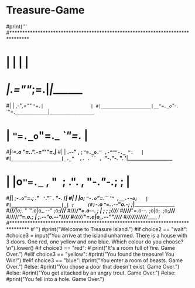 # Treasure-Game
#print('''
#*******************************************************************************
#          |                   |                  |                     |
# _________|________________.=""_;=.______________|_____________________|_______
#|                   |  ,-"_,=""     `"=.|                  |
#|___________________|__"=._o`"-._        `"=.______________|___________________
 #         |                `"=._o`"=._      _`"=._                     |
 #_________|_____________________:=._o "=._."_.-="'"=.__________________|_______
#|                   |    __.--" , ; `"=._o." ,-"""-._ ".   |
#|___________________|_._"  ,. .` ` `` ,  `"-._"-._   ". '__|___________________
 #         |           |o`"=._` , "` `; .". ,  "-._"-._; ;              |
 #_________|___________| ;`-.o`"=._; ." ` '`."\` . "-._ /_______________|_______
#|                   | |o;    `"-.o`"=._``  '` " ,__.--o;   |
#|___________________|_| ;     (#) `-.o `"=.`_.--"_o.-; ;___|___________________
#____/______/______/___|o;._    "      `".o|o_.--"    ;o;____/______/______/____
#/______/______/______/_"=._o--._        ; | ;        ; ;/______/______/______/_
#____/______/______/______/__"=._o--._   ;o|o;     _._;o;____/______/______/____
#/______/______/______/______/____"=._o._; | ;_.--"o.--"_/______/______/______/_
#____/______/______/______/______/_____"=.o|o_.--""___/______/______/______/____
#/______/______/______/______/______/______/______/______/______/______/_____ /
#*******************************************************************************
#''')
#print("Welcome to Treasure Island.")
#if choice2 == "wait":
    #choice3 = input("You arrive at the island unharmed. There is a house with 3 doors. One red, one yellow and one blue. Which colour do you choose? \n").lower()
    #if choice3 == "red":
     # print("It's a room full of fire. Game Over.")
    #elif choice3 == "yellow":
      #print("You found the treasure! You Win!")
    #elif choice3 == "blue":
      #print("You enter a room of beasts. Game Over.")
    #else:
      #print("You chose a door that doesn't exist. Game Over.")
  #else:
    #print("You get attacked by an angry trout. Game Over.")
#else:
  #print("You fell into a hole. Game Over.")
  

  
            

